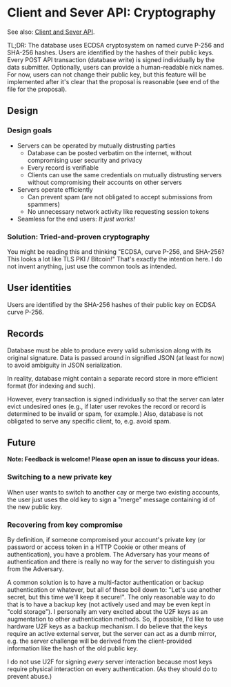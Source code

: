 # Client and Sever API: Cryptography

See also: [Client and Sever API](API.md).

TL;DR: The database uses ECDSA cryptosystem on named curve P-256 and SHA-256
hashes. Users are identified by the hashes of their public keys. Every POST API
transaction (database write) is signed individually by the data submitter.
Optionally, users can provide a human-readable nick names. For now, users can
not change their public key, but this feature will be implemented after it's
clear that the proposal is reasonable (see end of the file for the proposal).

## Design
### Design goals
 - Servers can be operated by mutually distrusting parties
   - Database can be posted verbatim on the internet, without compromising user
     security and privacy
   - Every record is verifiable
   - Clients can use the same credentials on mutually distrusting servers
     without compromising their accounts on other servers
 - Servers operate efficiently
   - Can prevent spam (are not obligated to accept submissions from spammers)
   - No unnecessary network activity like requesting session tokens
 - Seamless for the end users: _It just works!_

### Solution: Tried-and-proven cryptography

You might be reading this and thinking "ECDSA, curve P-256, and SHA-256? This
looks a lot like TLS PKI / Bitcoin!" That's exactly the intention here. I do not
invent anything, just use the common tools as intended.

## User identities

Users are identified by the SHA-256 hashes of their public key on ECDSA curve
P-256.

## Records

Database must be able to produce every valid submission along with its original
signature. Data is passed around in signified JSON (at least for now) to avoid
ambiguity in JSON serialization.

In reality, database might contain a separate record store in more efficient
format (for indexing and such).

However, every transaction is signed individually so that the server can later
evict undesired ones (e.g., if later user revokes the record or record is
determined to be invalid or spam, for example.) Also, database is not obligated
to serve any specific client, to, e.g. avoid spam.

## Future

**Note: Feedback is welcome! Please open an issue to discuss your ideas.**

### Switching to a new private key

When user wants to switch to another cay or merge two existing accounts, the
user just uses the old key to sign a "merge" message containing id of the new
public key.

### Recovering from key compromise

By definition, if someone compromised your account's private key (or password or
access token in a HTTP Cookie or other means of authentication), you have a
problem. The Adversary has your means of authentication and there is really no
way for the server to distinguish you from the Adversary.

A common solution is to have a multi-factor authentication or backup
authentication or whatever, but all of these boil down to: "Let's use another
secret, but this time we'll keep it secure!". The only reasonable way to do that
is to have a backup key (not actively used and may be even kept in "cold
storage"). I personally am very excited about the U2F keys as an augmentation to
other authentication methods. So, if possible, I'd like to use hardware U2F keys
as a backup mechanism. I do believe that the keys require an active external
server, but the server can act as a dumb mirror, e.g. the server challenge will
be derived from the client-provided information like the hash of the old public
key.

I do not use U2F for signing _every_ server interaction because most keys
require physical interaction on every authentication. (As they should do to
prevent abuse.)
